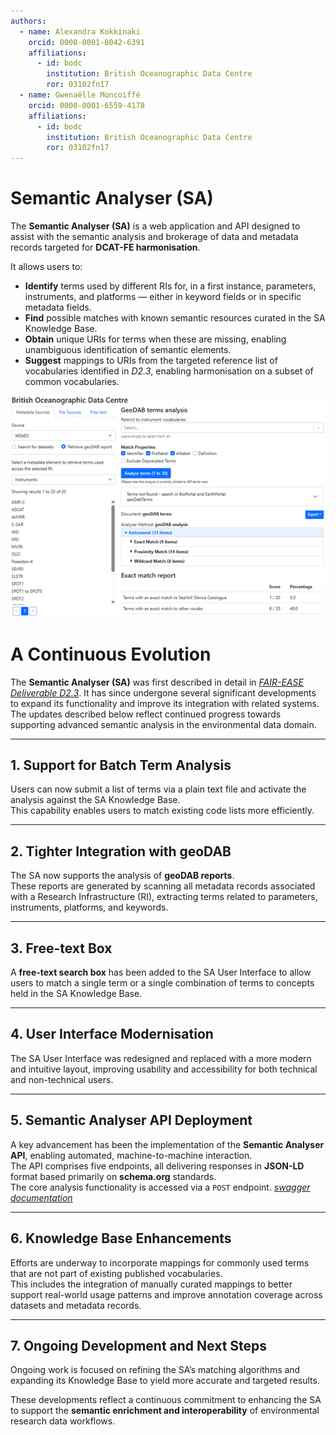 ```yaml
---
authors:
  - name: Alexandra Kokkinaki
    orcid: 0000-0001-8042-6391
    affiliations:
      - id: bodc
        institution: British Oceanographic Data Centre
        ror: 03102fn17
  - name: Gwenaëlle Moncoiffé
    orcid: 0000-0001-6559-4178
    affiliations:
      - id: bodc
        institution: British Oceanographic Data Centre
        ror: 03102fn17
---
```


# Semantic Analyser (SA)

The **Semantic Analyser (SA)** is a web application and API designed to assist with the semantic analysis and brokerage of data and metadata records targeted for **DCAT-FE harmonisation**.  

It allows users to:

- **Identify** terms used by different RIs for, in a first instance, parameters, instruments, and platforms — either in keyword fields or in specific metadata fields.  
- **Find** possible matches with known semantic resources curated in the SA Knowledge Base.  
- **Obtain** unique URIs for terms when these are missing, enabling unambiguous identification of semantic elements.  
- **Suggest** mappings to URIs from the targeted reference list of vocabularies identified in *D2.3*, enabling harmonisation on a subset of common vocabularies.

![Semantic Analyser diagram](SA.png)


# A Continuous Evolution

The **Semantic Analyser (SA)** was first described in detail in [*FAIR-EASE Deliverable D2.3*](https://zenodo.org/records/10606930).
It has since undergone several significant developments to expand its functionality and improve its integration with related systems.  
The updates described below reflect continued progress towards supporting advanced semantic analysis in the environmental data domain.

---

## 1. Support for Batch Term Analysis

Users can now submit a list of terms via a plain text file and activate the analysis against the SA Knowledge Base.  
This capability enables users to match existing code lists more efficiently.

---

## 2. Tighter Integration with geoDAB

The SA now supports the analysis of **geoDAB reports**.  
These reports are generated by scanning all metadata records associated with a Research Infrastructure (RI), extracting terms related to parameters, instruments, platforms, and keywords.

---

## 3. Free-text Box

A **free-text search box** has been added to the SA User Interface to allow users to match a single term or a single combination of terms to concepts held in the SA Knowledge Base.

---

## 4. User Interface Modernisation

The SA User Interface was redesigned and replaced with a more modern and intuitive layout, improving usability and accessibility for both technical and non-technical users.

---

## 5. Semantic Analyser API Deployment

A key advancement has been the implementation of the **Semantic Analyser API**, enabling automated, machine-to-machine interaction.  
The API comprises five endpoints, all delivering responses in **JSON-LD** format based primarily on **schema.org** standards.  
The core analysis functionality is accessed via a `POST` endpoint. [*swagger documentation*](https://semantics.bodc.ac.uk/api/docs)

---

## 6. Knowledge Base Enhancements

Efforts are underway to incorporate mappings for commonly used terms that are not part of existing published vocabularies.  
This includes the integration of manually curated mappings to better support real-world usage patterns and improve annotation coverage across datasets and metadata records.

---

## 7. Ongoing Development and Next Steps

Ongoing work is focused on refining the SA’s matching algorithms and expanding its Knowledge Base to yield more accurate and targeted results.  

These developments reflect a continuous commitment to enhancing the SA to support the **semantic enrichment and interoperability** of environmental research data workflows.




